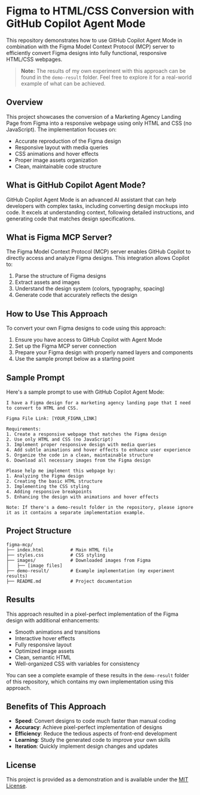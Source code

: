 # Figma to HTML/CSS Conversion with GitHub Copilot Agent Mode

This repository demonstrates how to use GitHub Copilot Agent Mode in combination with the Figma Model Context Protocol (MCP) server to efficiently convert Figma designs into fully functional, responsive HTML/CSS webpages.

> **Note:** The results of my own experiment with this approach can be found in the `demo-result` folder. Feel free to explore it for a real-world example of what can be achieved.

## Overview

This project showcases the conversion of a Marketing Agency Landing Page from Figma into a responsive webpage using only HTML and CSS (no JavaScript). The implementation focuses on:

- Accurate reproduction of the Figma design
- Responsive layout with media queries
- CSS animations and hover effects
- Proper image assets organization
- Clean, maintainable code structure

## What is GitHub Copilot Agent Mode?

GitHub Copilot Agent Mode is an advanced AI assistant that can help developers with complex tasks, including converting design mockups into code. It excels at understanding context, following detailed instructions, and generating code that matches design specifications.

## What is Figma MCP Server?

The Figma Model Context Protocol (MCP) server enables GitHub Copilot to directly access and analyze Figma designs. This integration allows Copilot to:

1. Parse the structure of Figma designs
2. Extract assets and images
3. Understand the design system (colors, typography, spacing)
4. Generate code that accurately reflects the design

## How to Use This Approach

To convert your own Figma designs to code using this approach:

1. Ensure you have access to GitHub Copilot with Agent Mode
2. Set up the Figma MCP server connection
3. Prepare your Figma design with properly named layers and components
4. Use the sample prompt below as a starting point

## Sample Prompt

Here's a sample prompt to use with GitHub Copilot Agent Mode:

```
I have a Figma design for a marketing agency landing page that I need to convert to HTML and CSS.

Figma File Link: [YOUR_FIGMA_LINK]

Requirements:
1. Create a responsive webpage that matches the Figma design
2. Use only HTML and CSS (no JavaScript)
3. Implement proper responsive design with media queries
4. Add subtle animations and hover effects to enhance user experience
5. Organize the code in a clean, maintainable structure
6. Download all necessary images from the Figma design

Please help me implement this webpage by:
1. Analyzing the Figma design
2. Creating the basic HTML structure
3. Implementing the CSS styling
4. Adding responsive breakpoints
5. Enhancing the design with animations and hover effects

Note: If there's a demo-result folder in the repository, please ignore it as it contains a separate implementation example.
```

## Project Structure

```
figma-mcp/
├── index.html          # Main HTML file
├── styles.css          # CSS styling
├── images/             # Downloaded images from Figma
│   ├── [image files]
├── demo-result/        # Example implementation (my experiment results)
├── README.md           # Project documentation
```

## Results

This approach resulted in a pixel-perfect implementation of the Figma design with additional enhancements:

- Smooth animations and transitions
- Interactive hover effects
- Fully responsive layout
- Optimized image assets
- Clean, semantic HTML
- Well-organized CSS with variables for consistency

You can see a complete example of these results in the `demo-result` folder of this repository, which contains my own implementation using this approach.

## Benefits of This Approach

- **Speed**: Convert designs to code much faster than manual coding
- **Accuracy**: Achieve pixel-perfect implementation of designs
- **Efficiency**: Reduce the tedious aspects of front-end development
- **Learning**: Study the generated code to improve your own skills
- **Iteration**: Quickly implement design changes and updates

## License

This project is provided as a demonstration and is available under the [MIT License](LICENSE).
